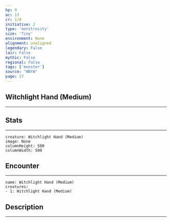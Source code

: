 ```yaml
---
hp: 9
ac: 13
cr: 1/8
initiative: 2
type: 'monstrosity'    
size: 'Tiny'
environment: None
alignment: unaligned
legendary: False
lair: False
mythic: False
regional: False
tags: ['monster']
source: "WBtW"
page: 27
---
```


## Witchlight Hand (Medium)
---



## Stats
---

```statblock
creature: Witchlight Hand (Medium)
image: None
columnHeight: 500
columnWidth: 500
```

## Encounter
---

```encounter-table
name: Witchlight Hand (Medium)
creatures:
- 1: Witchlight Hand (Medium)
```

## Description
---




